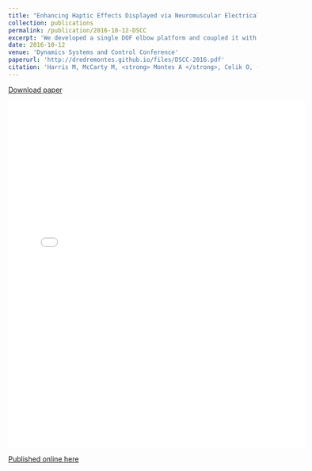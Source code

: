 ```yaml
---
title: "Enhancing Haptic Effects Displayed via Neuromuscular Electrical Stimulation"
collection: publications
permalink: /publication/2016-10-12-DSCC
excerpt: 'We developed a single DOF elbow platform and coupled it with neuromuscular electrical stimulation to emulate the effects of hitting a virtual wall.'
date: 2016-10-12
venue: 'Dynamics Systems and Control Conference'
paperurl: 'http://dredremontes.github.io/files/DSCC-2016.pdf'
citation: 'Harris M, McCarty M, <strong> Montes A </strong>, Celik O, (2016). &quot;Enhancing Haptic Effects Displayed via Neuromuscular Electrical Stimulation.&quot; <i>DSCC</i>. V001T07A003.'
---
```

<p><a href="{{ dredremontes.github.io }}/files/DSCC-2016.pdf">Download paper</a></p>

<embed src="{{ dredremontes.github.io }}/files/DSCC-2016.pdf" width="600" height="700" type='application/pdf'>

[Published online here](https://asmedigitalcollection.asme.org/DSCC/proceedings/DSCC2016/50695/V001T07A003/228519)

<!-- Recommended citation: Your Name, You. (2010). "Paper Title Number 2." <i>Journal 1</i>. 1(2). -->
